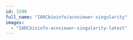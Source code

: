 ```yaml
---
id: 3290
full_name: "IARCbioinfo/acnviewer-singularity"
images: 
  - "IARCbioinfo-acnviewer-singularity-latest"
---
```

